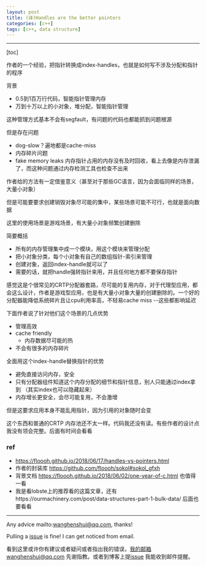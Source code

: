 ```yaml
---
layout: post
title: (译)Handles are the better pointers
categories: [c++]
tags: [c++, data structure]
---
```

  

---

[toc]

作者的一个经验，把指针转换成index-handles，也就是如何写不涉及分配和指针的程序



背景

- 0.5到1百万行代码，智能指针管理内存
- 万到十万以上的小对象，堆分配，智能指针管理

这种管理方式基本不会有segfault，有问题的代码也都能抓到问题根源

但是存在问题

- dog-slow？遍地都是cache-miss
- 内存碎片问题
- fake memory leaks 内存指针占用的内存没有及时回收，看上去像是内存泄漏了，而这种问题通过内存检测工具也检查不出来

作者给的方法有一定借鉴意义（甚至对于那些GC语言，因为会面临同样的场景，大量小对象）

但是可能要要求创建销毁对象尽可能的集中，某些场景可能不可行，也就是面向数据

这里的使用场景是游戏场景，有大量小对象频繁创建删除

简要概括

- 所有的内存管理集中成一个模块，用这个模块来管理分配
- 把小对象分类，每个小对象有自己的数组指针-索引来管理
- 创建对象，返回index-handle就可以了
- 需要的话，就把handle强转指针来用，并且任何地方都不要保存指针

感觉这是个很常见的CRTP分配器套路，尽可能的复用内存，对于代理型应用，都会这么设计，作者是游戏型应用，也是有大量小对象大量的创建删除的。一个好的分配器能降低系统碎片且让cpu利用率高，不轻易cache miss --这些都影响延迟

下面作者说了针对他们这个场景的几点优势

- 管理高效
- cache friendly
  - 内存数据尽可能的热
- 不会有很多的内存碎片

全面用这个index-handle替换指针的优势

- 避免直接访问内存，安全
- 只有分配器组件知道这个内存分配的细节和指针信息，别人只能通过index拿到 （其实index也可以隐藏起来）
- 内存增长更安全，会尽可能复用，不会激增

但是这要求应用本身不能乱用指针，因为引用的对象随时会变



这个东西和普通的CRTP 内存池还不太一样。代码我还没有读。有些作者的设计点我没有领会完整。后面有时间会看看



### ref

- https://floooh.github.io/2018/06/17/handles-vs-pointers.html
- 作者的封装库 https://github.com/floooh/sokol#sokol_gfxh
- 背景文档 https://floooh.github.io/2018/06/02/one-year-of-c.html 也值得一看
- 我是看lobste上的推荐看的这篇文章，还有https://ourmachinery.com/post/data-structures-part-1-bulk-data/ 后面也要看看



---

Any advice mailto:wanghenshui@qq.com, thanks! 

Pulling a [issue](https://github.com/wanghenshui/wanghenshui.github.io/issues/new) is fine! I can get noticed from email.

看到这里或许你有建议或者疑问或者指出我的错误，我的邮箱wanghenshui@qq.com 先谢指教。或者到博客上提[issue](https://github.com/wanghenshui/wanghenshui.github.io/issues/new) 我能收到邮件提醒。